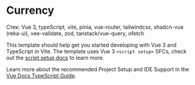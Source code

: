 # Currency

Стек: Vue 3, typeScript, vite, pinia, vue-router, tailwindcss, shadcn-vue (reka-ui), vee-validate, zod, tanstack/vue-query, ofetch

This template should help get you started developing with Vue 3 and TypeScript in Vite. The template uses Vue 3 `<script setup>` SFCs, check out the [script setup docs](https://v3.vuejs.org/api/sfc-script-setup.html#sfc-script-setup) to learn more.

Learn more about the recommended Project Setup and IDE Support in the [Vue Docs TypeScript Guide](https://vuejs.org/guide/typescript/overview.html#project-setup).
